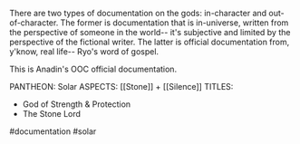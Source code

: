 There are two types of documentation on the gods: in-character and out-of-character. The former is documentation that is in-universe, written from the perspective of someone in the world-- it's subjective and limited by the perspective of the fictional writer. The latter is official documentation from, y'know, real life-- Ryo's word of gospel. 

This is Anadin's OOC official documentation.

PANTHEON: Solar
ASPECTS: [[Stone]] + [[Silence]]
TITLES:
- God of Strength & Protection
- The Stone Lord

#documentation #solar 